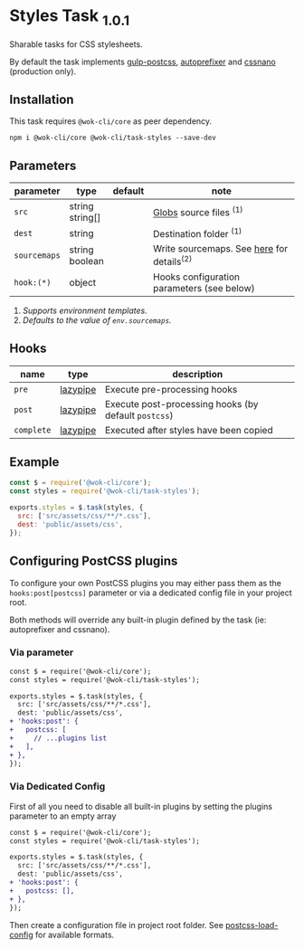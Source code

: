 # Styles Task <sub>1.0.1<sub>

Sharable tasks for CSS stylesheets.

By default the task implements [gulp-postcss](https://github.com/postcss/gulp-postcss), [autoprefixer](https://github.com/postcss/autoprefixer) and [cssnano](https://cssnano.co/) (production only).

## Installation

This task requires `@wok-cli/core` as peer dependency.

```
npm i @wok-cli/core @wok-cli/task-styles --save-dev
```

## Parameters

| parameter    | type               | default | note                                                      |
| ------------ | ------------------ | ------- | --------------------------------------------------------- |
| `src`        | string<br>string[] |         | [Globs][1] source files <sup>(1)</sup>                    |
| `dest`       | string             |         | Destination folder <sup>(1)</sup>                         |
| `sourcemaps` | string<br>boolean  |         | Write sourcemaps. See [here][2] for details<sup>(2)</sup> |
| `hook:(*)`   | object             |         | Hooks configuration parameters (see below)                |

1. _Supports environment templates._
2. _Defaults to the value of `env.sourcemaps`._

[1]: https://gulpjs.com/docs/en/api/concepts#globs
[2]: https://gulpjs.com/docs/en/api/src#sourcemaps

## Hooks

| name       | type          | description                                          |
| ---------- | ------------- | ---------------------------------------------------- |
| `pre`      | [lazypipe][3] | Execute pre-processing hooks                         |
| `post`     | [lazypipe][3] | Execute post-processing hooks (by default `postcss`) |
| `complete` | [lazypipe][3] | Executed after styles have been copied               |

[3]: https://github.com/OverZealous/lazypipe

## Example

```js
const $ = require('@wok-cli/core');
const styles = require('@wok-cli/task-styles');

exports.styles = $.task(styles, {
  src: ['src/assets/css/**/*.css'],
  dest: 'public/assets/css',
});
```

## Configuring PostCSS plugins

To configure your own PostCSS plugins you may either pass them as the `hooks:post[postcss]` parameter or via a dedicated config file in your project root.

Both methods will override any built-in plugin defined by the task (ie: autoprefixer and cssnano).

### Via parameter

```diff
const $ = require('@wok-cli/core');
const styles = require('@wok-cli/task-styles');

exports.styles = $.task(styles, {
  src: ['src/assets/css/**/*.css'],
  dest: 'public/assets/css',
+ 'hooks:post': {
+   postcss: [
+     // ...plugins list
+   ],
+ },
});
```

### Via Dedicated Config

First of all you need to disable all built-in plugins by setting the plugins parameter to an empty array

```diff
const $ = require('@wok-cli/core');
const styles = require('@wok-cli/task-styles');

exports.styles = $.task(styles, {
  src: ['src/assets/css/**/*.css'],
  dest: 'public/assets/css',
+ 'hooks:post': {
+   postcss: [],
+ },
});
```

Then create a configuration file in project root folder. See [postcss-load-config](https://www.npmjs.com/package/postcss-load-config) for available formats.
